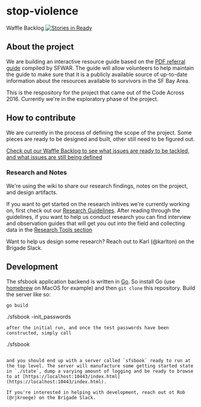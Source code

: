 # stop-violence

Waffle Backlog [![Stories in Ready](https://badge.waffle.io/sfbrigade/stop-violence.svg?label=ready&title=Ready)](http://waffle.io/sfbrigade/stop-violence) 

## About the project
We are building an interactive resource guide based on the [PDF referral guide](http://sfwar.org/pdf/RefGuide.pdf) compiled by SFWAR. The guide will allow volunteers to help maintain the guide to make sure that it is a publicly available source of up-to-date information about the resources available to survivors in the SF Bay Area.

This is the respository for the project that came out of the Code Across 2016. Currently we're in the exploratory phase of the project. 

## How to contribute
We are currently in the process of defining the scope of the project. Some pieces are ready to be designed and built, other still need to be figured out. 

[Check out our Waffle Backlog to see what issues are ready to be tackled, and what issues are still being defined](http://waffle.io/sfbrigade/stop-violence)


### Research and Notes
We're using the wiki to share our research findings, notes on the project, and design artifacts. 

If you want to get started on the research initives we're currently working on, first check out our [Research Guidelines](https://github.com/sfbrigade/stop-violence/wiki/Research-Guidelines). After reading through the guidelines, if you want to help us conduct research you can find interview and observation guides that will get you out into the field and collecting data in the [Research Tools section](https://github.com/sfbrigade/stop-violence/wiki/Research-Tools)

Want to help us design some research? Reach out to Karl (@karlton) on the Brigade Slack.

## Development
The sfsbook application backend is written in [Go](http://golang.org). So install Go (use [homebrew](http://brew.sh) on MacOS for example) and then `git clone` this repository. Build the server like so:

```
go build
```
./sfsbook -init_passwords
```
after the initial run, and once the test passwords have been constructed, simply call
```
./sfsbook
```

and you should end up with a server called `sfsbook` ready to run at the top level. The server will manufacture some getting started state in `./state`, dump a varying amount of logging and be ready to browse to at [https://localhost:10443/index.html](https://localhost:10443/index.html). 

If you're interested in helping with development, reach out ot Rob (@rjkroege) on the Brigade Slack.
  

